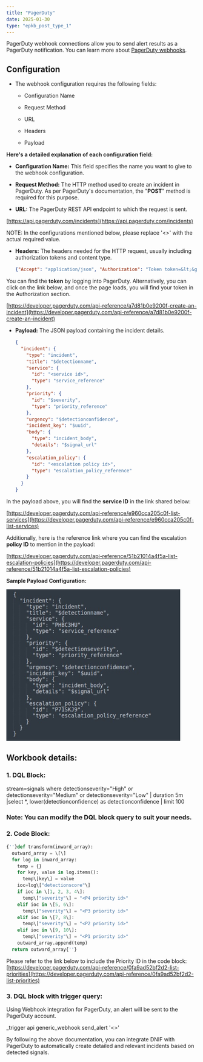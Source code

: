 ```yaml
---
title: "PagerDuty"
date: 2025-01-30
type: "epkb_post_type_1"
---
```


PagerDuty webhook connections allow you to send alert results as a PagerDuty notification. You can learn more about [PagerDuty webhooks](https://developer.pagerduty.com/docs/webhooks/v2-overview/).

## **Configuration**

- The webhook configuration requires the following fields:
    - Configuration Name
    
    - Request Method
    
    - URL
    
    - Headers
    
    - Payload

**Here's a detailed explanation of each configuration field:**

- **Configuration Name:** This field specifies the name you want to give to the webhook configuration.

- **Request Method:** The HTTP method used to create an incident in PagerDuty. As per PagerDuty's documentation, the "**POST**" method is required for this purpose.

- **URL:** The PagerDuty REST API endpoint to which the request is sent.

[https://api.pagerduty.com/incidents](https://api.pagerduty.com/incidents)

NOTE: In the configurations mentioned below, please replace '&lt;&gt;' with the actual required value.

- **Headers:** The headers needed for the HTTP request, usually including authorization tokens and content type.

  ```json
  {"Accept": "application/json", "Authorization": "Token token=&lt;&gt;", "Content-Type": "application/json", "From": "&lt;&gt;"}
  ```

You can find the **token** by logging into PagerDuty. Alternatively, you can click on the link below, and once the page loads, you will find your token in the Authorization section.

[https://developer.pagerduty.com/api-reference/a7d81b0e9200f-create-an-incident](https://developer.pagerduty.com/api-reference/a7d81b0e9200f-create-an-incident)

- **Payload:** The JSON payload containing the incident details.

  ```json
  {
    "incident": {
      "type": "incident",
      "title": "$detectionname",
      "service": {
        "id": "<service id>",
        "type": "service_reference"
      },
      "priority": {
        "id": "$severity",
        "type": "priority_reference"
      },
      "urgency": "$detectionconfidence",
      "incident_key": "$uuid",
      "body": {
        "type": "incident_body",
        "details": "$signal_url"
      },
      "escalation_policy": {
        "id": "<escalation policy id>",
        "type": "escalation_policy_reference"
      }
    }
  }
  ```

In the payload above, you will find the **service ID** in the link shared below:

[https://developer.pagerduty.com/api-reference/e960cca205c0f-list-services](https://developer.pagerduty.com/api-reference/e960cca205c0f-list-services)

Additionally, here is the reference link where you can find the escalation **policy ID** to mention in the payload:

[https://developer.pagerduty.com/api-reference/51b21014a4f5a-list-escalation-policies](https://developer.pagerduty.com/api-reference/51b21014a4f5a-list-escalation-policies)

**Sample Payload Configuration:**

  
![image 1-Jul-19-2024-10-00-12-5120-AM](./Palo-alto-img/PagerDuty-1.jpg)

## **Workbook details:**

### 1. **DQL Block:**

stream=signals where detectionseverity="High" or detectionseverity="Medium" or detectionseverity="Low" | duration 5m |select \*, lower(detectionconfidence) as detectionconfidence | limit 100

### **Note: You can modify the DQL block query to suit your needs.**

### **2\. Code Block:**

```python
{''}def transform(inward_array):  
  outward_array = \[\]  
  for log in inward_array:  
    temp = {}  
    for key, value in log.items():  
      temp\[key\] = value  
    ioc=log\["detectionscore"\]  
    if ioc in \[1, 2, 3, 4\]:  
      temp\["severity"\] = "<P4 priority id>"  
    elif ioc in \[5, 6\]:  
      temp\["severity"\] = "<P3 priority id>"  
    elif ioc in \[7, 8\]:  
      temp\["severity"\] = "<P2 priority id>"  
    elif ioc in \[9, 10\]:  
      temp\["severity"\] = "<P1 priority id>"  
    outward_array.append(temp)  
  return outward_array{''}
```

Please refer to the link below to include the Priority ID in the code block:  
[https://developer.pagerduty.com/api-reference/0fa9ad52bf2d2-list-priorities](https://developer.pagerduty.com/api-reference/0fa9ad52bf2d2-list-priorities)

### 3. **DQL block with trigger query:** 
Using Webhook integration for PagerDuty, an alert will be sent to the PagerDuty account.

_trigger api generic_webhook send_alert '&lt;&gt;'

By following the above documentation, you can integrate DNIF with PagerDuty to automatically create detailed and relevant incidents based on detected signals.
